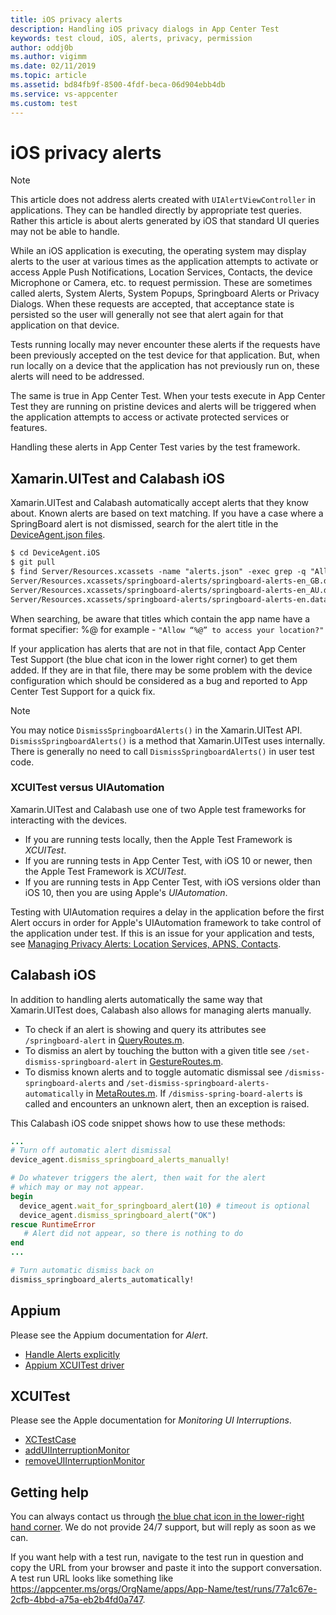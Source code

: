 ```yaml
---
title: iOS privacy alerts
description: Handling iOS privacy dialogs in App Center Test
keywords: test cloud, iOS, alerts, privacy, permission
author: oddj0b
ms.author: vigimm
ms.date: 02/11/2019
ms.topic: article
ms.assetid: bd84fb9f-8500-4fdf-beca-06d904ebb4db
ms.service: vs-appcenter
ms.custom: test
---
```


# iOS privacy alerts

> [!NOTE]
>This article does not address alerts created with `UIAlertViewController` in applications. They can be handled directly by appropriate test queries. Rather this article is about alerts generated by iOS that standard UI queries may not be able to handle.

While an iOS application is executing, the operating system may display alerts to the user at various times as the application attempts to activate or access Apple Push Notifications, Location Services, Contacts, the device Microphone or Camera, etc. to request permission. These are sometimes called alerts, System Alerts, System Popups, Springboard Alerts or Privacy Dialogs. When these requests are accepted, that acceptance state is persisted so the user will generally not see that alert again for that application on that device.

Tests running locally may never encounter these alerts if the requests have been previously accepted on the test device for that application. But, when run locally on a device that the application has not previously run on, these alerts will need to be addressed.

The same is true in App Center Test. When your tests execute in App Center Test they are running on pristine devices and alerts will be triggered when the application attempts to access or activate protected services or features.

Handling these alerts in App Center Test varies by the test framework.

## Xamarin.UITest and Calabash iOS

Xamarin.UITest and Calabash automatically accept alerts that they know about. Known alerts are based on text matching. If you have a case where a SpringBoard alert is not dismissed, search for the alert title in the [DeviceAgent.json files](https://github.com/calabash/DeviceAgent.iOS/tree/develop/Server/Resources.xcassets/springboard-alerts). 

```xml
$ cd DeviceAgent.iOS
$ git pull
$ find Server/Resources.xcassets -name "alerts.json" -exec grep -q "Allow “%@” to access your location?" {} \; -print
Server/Resources.xcassets/springboard-alerts/springboard-alerts-en_GB.dataset/alerts.json
Server/Resources.xcassets/springboard-alerts/springboard-alerts-en_AU.dataset/alerts.json
Server/Resources.xcassets/springboard-alerts/springboard-alerts-en.dataset/alerts.json
```

When searching, be aware that titles which contain the app name have a format specifier: %@ for example - `"Allow “%@” to access your location?"`

If your application has alerts that are not in that file, contact App Center Test Support (the blue chat icon in the lower right corner) to get them added. If they are in that file, there may be some problem with the device configuration which should be considered as a bug and reported to App Center Test Support for a quick fix.  

> [!NOTE]
>You may notice `DismissSpringboardAlerts()` in the Xamarin.UITest API. `DismissSpringboardAlerts()` is a method that Xamarin.UITest uses internally. There is generally no need to call `DismissSpringboardAlerts()` in user test code.

### XCUITest versus UIAutomation

Xamarin.UITest and Calabash use one of two Apple test frameworks for interacting with the devices. 

* If you are running tests locally, then the Apple Test Framework is *XCUITest*.
* If you are running tests in App Center Test, with iOS 10 or newer, then the Apple Test Framework is *XCUITest*.
* If you are running tests in App Center Test, with iOS versions older than iOS 10, then you are using Apple's *UIAutomation*.

Testing with UIAutomation requires a delay in the application before the first Alert occurs in order for Apple's UIAutomation framework to take control of the application under test. If this is an issue for your application and tests, see [Managing Privacy Alerts: Location Services, APNS, Contacts](https://github.com/calabash/calabash-ios/wiki/Managing-Privacy-Alerts:--Location-Services,-APNS,-Contacts).

## Calabash iOS

In addition to handling alerts automatically the same way that Xamarin.UITest does, Calabash also allows for managing alerts manually.

* To check if an alert is showing and query its attributes see `/springboard-alert` in [QueryRoutes.m](https://github.com/calabash/DeviceAgent.iOS/blob/develop/Server/Routes/QueryRoutes.m).
* To dismiss an alert by touching the button with a given title see `/set-dismiss-springboard-alert` in [GestureRoutes.m](https://github.com/calabash/DeviceAgent.iOS/blob/develop/Server/Routes/GestureRoutes.m).
* To dismiss known alerts and to toggle automatic dismissal see `/dismiss-springboard-alerts` and `/set-dismiss-springboard-alerts-automatically` in [MetaRoutes.m](https://github.com/calabash/DeviceAgent.iOS/blob/develop/Server/Routes/MetaRoutes.m). If `/dismiss-spring-board-alerts` is called and encounters an unknown alert, then an exception is raised.

This Calabash iOS code snippet shows how to use these methods:

```ruby
...
# Turn off automatic alert dismissal
device_agent.dismiss_springboard_alerts_manually!

# Do whatever triggers the alert, then wait for the alert
# which may or may not appear.
begin
  device_agent.wait_for_springboard_alert(10) # timeout is optional
  device_agent.dismiss_springboard_alert("OK")
rescue RuntimeError
   # Alert did not appear, so there is nothing to do
end
...

# Turn automatic dismiss back on
dismiss_springboard_alerts_automatically!
```

## Appium

Please see the Appium documentation for *Alert*.

* [Handle Alerts explicitly](https://github.com/appium/appium/issues/6864#issuecomment-258193484)
* [Appium XCUITest driver](https://github.com/appium/appium-xcuitest-driver)

## XCUITest

Please see the Apple documentation for *Monitoring UI Interruptions*.

* [XCTestCase](https://developer.apple.com/documentation/xctest/xctestcase)
* [addUIInterruptionMonitor](https://developer.apple.com/documentation/xctest/xctestcase/1496273-adduiinterruptionmonitor)
* [removeUIInterruptionMonitor](https://developer.apple.com/documentation/xctest/xctestcase/1496263-removeuiinterruptionmonitor)

## Getting help

You can always contact us through [the blue chat icon in the lower-right hand corner](https://intercom.help/appcenter/getting-started/getting-help-with-app-center). We do not provide 24/7 support, but will reply as soon as we can.

If you want help with a test run, navigate to the test run in question and copy the URL from your browser and paste it into the support conversation. A test run URL looks like something like https://appcenter.ms/orgs/OrgName/apps/App-Name/test/runs/77a1c67e-2cfb-4bbd-a75a-eb2b4fd0a747.
